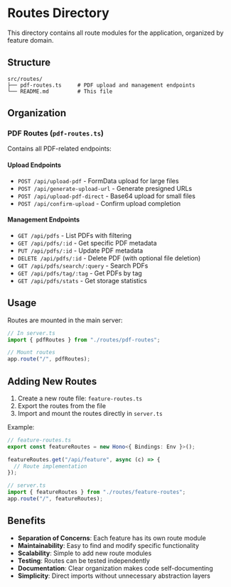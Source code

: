 # Routes Directory

This directory contains all route modules for the application, organized by feature domain.

## Structure

```
src/routes/
├── pdf-routes.ts     # PDF upload and management endpoints
└── README.md         # This file
```

## Organization

### PDF Routes (`pdf-routes.ts`)
Contains all PDF-related endpoints:

#### Upload Endpoints
- `POST /api/upload-pdf` - FormData upload for large files
- `POST /api/generate-upload-url` - Generate presigned URLs
- `POST /api/upload-pdf-direct` - Base64 upload for small files
- `POST /api/confirm-upload` - Confirm upload completion

#### Management Endpoints
- `GET /api/pdfs` - List PDFs with filtering
- `GET /api/pdfs/:id` - Get specific PDF metadata
- `PUT /api/pdfs/:id` - Update PDF metadata
- `DELETE /api/pdfs/:id` - Delete PDF (with optional file deletion)
- `GET /api/pdfs/search/:query` - Search PDFs
- `GET /api/pdfs/tag/:tag` - Get PDFs by tag
- `GET /api/pdfs/stats` - Get storage statistics

## Usage

Routes are mounted in the main server:

```typescript
// In server.ts
import { pdfRoutes } from "./routes/pdf-routes";

// Mount routes
app.route("/", pdfRoutes);
```

## Adding New Routes

1. Create a new route file: `feature-routes.ts`
2. Export the routes from the file
3. Import and mount the routes directly in `server.ts`

Example:
```typescript
// feature-routes.ts
export const featureRoutes = new Hono<{ Bindings: Env }>();

featureRoutes.get("/api/feature", async (c) => {
  // Route implementation
});

// server.ts
import { featureRoutes } from "./routes/feature-routes";
app.route("/", featureRoutes);
```

## Benefits

- **Separation of Concerns**: Each feature has its own route module
- **Maintainability**: Easy to find and modify specific functionality
- **Scalability**: Simple to add new route modules
- **Testing**: Routes can be tested independently
- **Documentation**: Clear organization makes code self-documenting
- **Simplicity**: Direct imports without unnecessary abstraction layers 